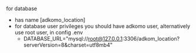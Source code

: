 for database
  - has name [adkomo_location]
  - for database user privileges you should have adkomo user, alternatively use root user, in config .env
      * DATABASE_URL="mysql://root@127.0.0.1:3306/adkom_location?serverVersion=8&charset=utf8mb4"
